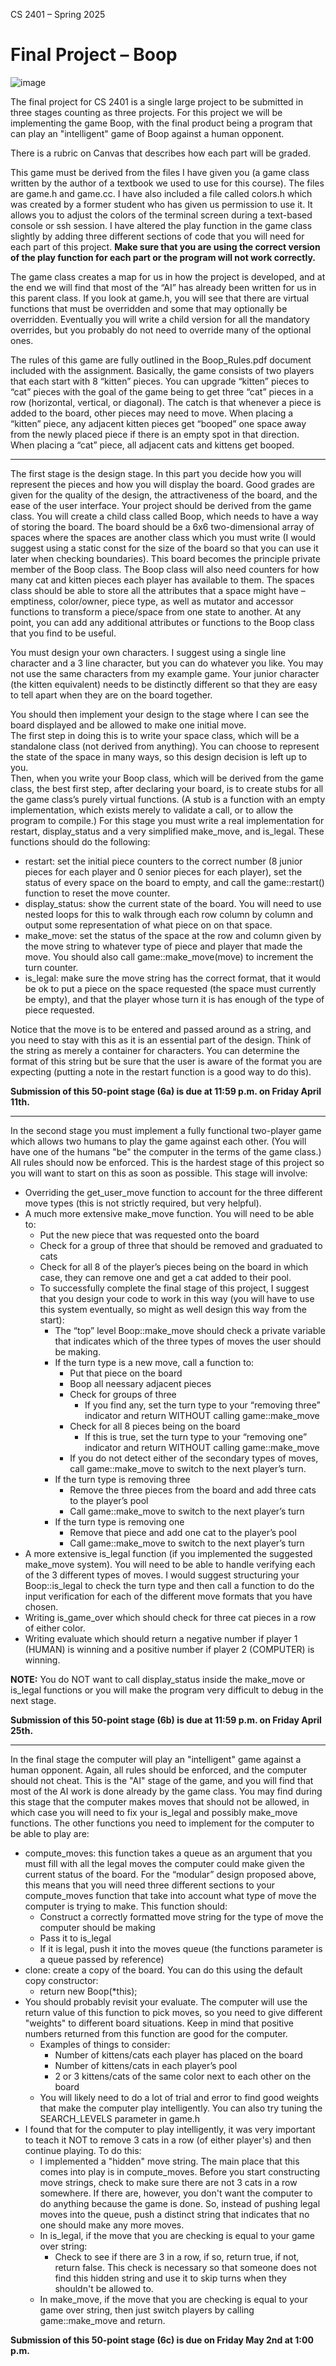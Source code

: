 CS 2401 – Spring 2025
# Final Project – Boop

![image](https://github.com/OU-CS2401/Boop/assets/53953603/4ea1683f-10a9-45ec-85d2-495763298be6)
 
The final project for CS 2401 is a single large project to be submitted in three stages counting as three projects. For this project we will be implementing the game Boop, with the final product being a program that can play an "intelligent" game of Boop against a human opponent.  

There is a rubric on Canvas that describes how each part will be graded.  

This game must be derived from the files I have given you (a game class written by the author of a textbook we used to use for this course). The files are game.h and game.cc. I have also included a file called colors.h which was created by a former student who has given us permission to use it. It allows you to adjust the colors of the terminal screen during a text-based console or ssh session. I have altered the play function in the game class slightly by adding three different sections of code that you will need for each part of this project. **Make sure that you are using the correct version of the play function for each part or the program will not work correctly.**  

The game class creates a map for us in how the project is developed, and at the end we will find that most of the “AI” has already been written for us in this parent class. If you look at game.h, you will see that there are virtual functions that must be overridden and some that may optionally be overridden. Eventually you will write a child version for all the mandatory overrides, but you probably do not need to override many of the optional ones.  

The rules of this game are fully outlined in the Boop_Rules.pdf document included with the assignment. Basically, the game consists of two players that each start with 8 “kitten” pieces. You can upgrade “kitten” pieces to “cat” pieces with the goal of the game being to get three “cat” pieces in a row (horizontal, vertical, or diagonal). The catch is that whenever a piece is added to the board, other pieces may need to move. When placing a “kitten” piece, any adjacent kitten pieces get “booped” one space away from the newly placed piece if there is an empty spot in that direction. When placing a “cat” piece, all adjacent cats and kittens get booped.  

***  
 
The first stage is the design stage. In this part you decide how you will represent the pieces and how you will display the board. Good grades are given for the quality of the design, the attractiveness of the board, and the ease of the user interface. Your project should be derived from the game class. You will create a child class called Boop, which needs to have a way of storing the board. The board should be a 6x6 two-dimensional array of spaces where the spaces are another class which you must write (I would suggest using a static const for the size of the board so that you can use it later when checking boundaries). This board becomes the principle private member of the Boop class. The Boop class will also need counters for how many cat and kitten pieces each player has available to them. The spaces class should be able to store all the attributes that a space might have – emptiness, color/owner, piece type, as well as mutator and accessor functions to transform a piece/space from one state to another. At any point, you can add any additional attributes or functions to the Boop class that you find to be useful.  

You must design your own characters. I suggest using a single line character and a 3 line character, but you can do whatever you like. You may not use the same characters from my example game. Your junior character (the kitten equivalent) needs to be distinctly different so that they are easy to tell apart when they are on the board together.  

You should then implement your design to the stage where I can see the board displayed and be allowed to make one initial move.  
The first step in doing this is to write your space class, which will be a standalone class (not derived from anything). You can choose to represent the state of the space in many ways, so this design decision is left up to you.  
Then, when you write your Boop class, which will be derived from the game class, the best first step, after declaring your board, is to create stubs for all the game class’s purely virtual functions. (A stub is a function with an empty implementation, which exists merely to validate a call, or to allow the program to compile.) For this stage you must write a real implementation for restart, display_status and a very simplified make_move, and is_legal. These functions should do the following:  
* restart: set the initial piece counters to the correct number (8 junior pieces for each player and 0 senior pieces for each player), set the status of every space on the board to empty, and call the game::restart() function to reset the move counter.  
* display_status: show the current state of the board. You will need to use nested loops for this to walk through each row column by column and output some representation of what piece on on that space.
* make_move: set the status of the space at the row and column given by the move string to whatever type of piece and player that made the move. You should also call game::make_move(move) to increment the turn counter.  
* is_legal: make sure the move string has the correct format, that it would be ok to put a piece on the space requested (the space must currently be empty), and that the player whose turn it is has enough of the type of piece requested.  

Notice that the move is to be entered and passed around as a string, and you need to stay with this as it is an essential part of the design. Think of the string as merely a container for characters. You can determine the format of this string but be sure that the user is aware of the format you are expecting (putting a note in the restart function is a good way to do this).  
 
**Submission of this 50-point stage (6a) is due at 11:59 p.m. on Friday April 11th.**

***  
 
In the second stage you must implement a fully functional two-player game which allows two humans to play the game against each other. (You will have one of the humans "be" the computer in the terms of the game class.) All rules should now be enforced. This is the hardest stage of this project so you will want to start on this as soon as possible. This stage will involve:  
* Overriding the get_user_move function to account for the three different move types (this is not strictly required, but very helpful).  
* A much more extensive make_move function. You will need to be able to:  
  * Put the new piece that was requested onto the board  
  * Check for a group of three that should be removed and graduated to cats  
  * Check for all 8 of the player’s pieces being on the board in which case, they can remove one and get a cat added to their pool.  
  * To successfully complete the final stage of this project, I suggest that you design your code to work in this way (you will have to use this system eventually, so might as well design this way from the start):  
      * The “top” level Boop::make_move should check a private variable that indicates which of the three types of moves the user should be making.  
      * If the turn type is a new move, call a function to:  
        * Put that piece on the board  
        * Boop all neessary adjacent pieces  
        * Check for groups of three  
          * If you find any, set the turn type to your “removing three” indicator and return WITHOUT calling game::make_move  
        * Check for all 8 pieces being on the board  
          * If this is true, set the turn type to your “removing one” indicator and return WITHOUT calling game::make_move  
        * If you do not detect either of the secondary types of moves, call game::make_move to switch to the next player’s turn.  
      * If the turn type is removing three  
        * Remove the three pieces from the board and add three cats to the player’s pool  
        * Call game::make_move to switch to the next player’s turn  
      * If the turn type is removing one  
        * Remove that piece and add one cat to the player’s pool  
        * Call game::make_move to switch to the next player’s turn  
* A more extensive is_legal function (if you implemented the suggested make_move system). You will need to be able to handle verifying each of the 3 different types of moves. I would suggest structuring your Boop::is_legal to check the turn type and then call a function to do the input verification for each of the different move formats that you have chosen.  
* Writing is_game_over which should check for three cat pieces in a row of either color.  
* Writing evaluate which should return a negative number if player 1 (HUMAN) is winning and a positive number if player 2 (COMPUTER) is winning.

**NOTE:** You do NOT want to call display_status inside the make_move or is_legal functions or you will make the program very difficult to debug in the next stage.

**Submission of this 50-point stage (6b) is due at 11:59 p.m. on Friday April 25th.**

***  

In the final stage the computer will play an "intelligent" game against a human opponent. Again, all rules should be enforced, and the computer should not cheat. This is the "AI" stage of the game, and you will find that most of the AI work is done already by the game class. You may find during this stage that the computer makes moves that should not be allowed, in which case you will need to fix your is_legal and possibly make_move functions. The other functions you need to implement for the computer to be able to play are:  
* compute_moves: this function takes a queue as an argument that you must fill with all the legal moves the computer could make given the current status of the board. For the “modular” design proposed above, this means that you will need three different sections to your compute_moves function that take into account what type of move the computer is trying to make. This function should:  
  * Construct a correctly formatted move string for the type of move the computer should be making  
  * Pass it to is_legal  
  * If it is legal, push it into the moves queue (the functions parameter is a queue passed by reference)  
* clone: create a copy of the board. You can do this using the default copy constructor:  
  * return new Boop(*this);  
* You should probably revisit your evaluate. The computer will use the return value of this function to pick moves, so you need to give different "weights" to different board situations. Keep in mind that positive numbers returned from this function are good for the computer.  
  * Examples of things to consider:  
    * Number of kittens/cats each player has placed on the board  
    * Number of kittens/cats in each player’s pool  
    * 2 or 3 kittens/cats of the same color next to each other on the board  
  * You will likely need to do a lot of trial and error to find good weights that make the computer play intelligently. You can also try tuning the SEARCH_LEVELS parameter in game.h  
* I found that for the computer to play intelligently, it was very important to teach it NOT to remove 3 cats in a row (of either player's) and then continue playing. To do this:  
  * I implemented a "hidden" move string. The main place that this comes into play is in compute_moves. Before you start constructing move strings, check to make sure there are not 3 cats in a row somewhere. If there are, however, you don't want the computer to do anything because the game is done. So, instead of pushing legal moves into the queue, push a distinct string that indicates that no one should make any more moves.  
  * In is_legal, if the move that you are checking is equal to your game over string:  
    * Check to see if there are 3 in a row, if so, return true, if not, return false. This check is necessary so that someone does not find this hidden string and use it to skip turns when they shouldn't be allowed to.  
  * In make_move, if the move that you are checking is equal to your game over string, then just switch players by calling game::make_move and return.
    
**Submission of this 50-point stage (6c) is due on Friday May 2nd at 1:00 p.m.**
